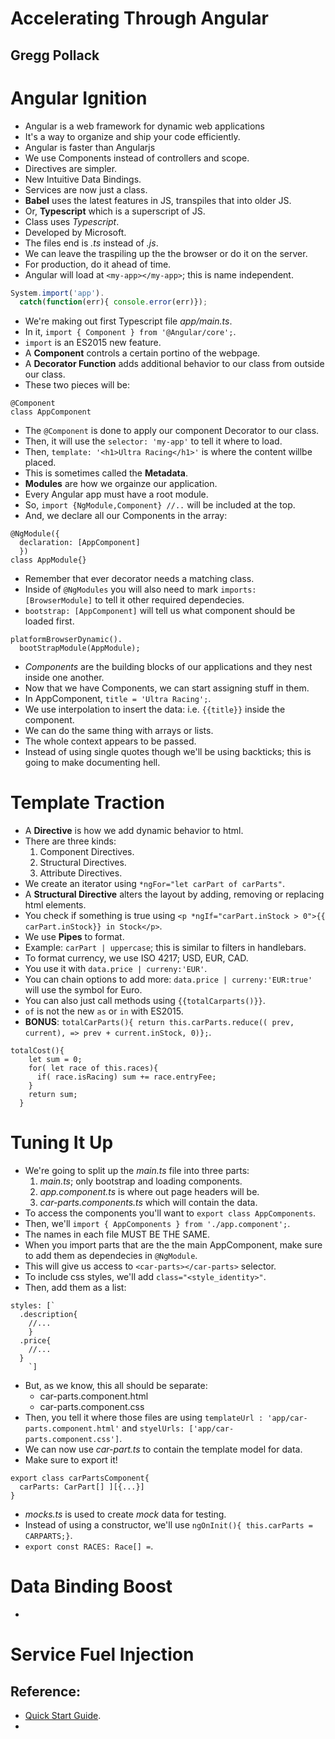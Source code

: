 # Accelerating Through Angular
## Gregg Pollack

# Angular Ignition
- Angular is a web framework for dynamic web applications
- It's a way to organize and ship your code efficiently.
- Angular is faster than Angularjs
- We use Components instead of controllers and scope.
- Directives are simpler.
- New Intuitive Data Bindings.
- Services are now just a class.
- **Babel** uses the latest features in JS, transpiles that into older JS.
- Or, **Typescript** which is a superscript of JS.
- Class uses *Typescript*.
- Developed by Microsoft.
- The files end is *.ts* instead of *.js*.
- We can leave the traspiling up the the browser or do it on the server.
- For production, do it ahead of time.
- Angular will load at `<my-app></my-app>`; this is name independent.
```js
System.import('app').
  catch(function(err){ console.error(err)});
```
- We're making out first Typescript file *app/main.ts*.
- In it, `import { Component } from '@Angular/core';`.
- `import` is an ES2015 new feature.
- A **Component** controls a certain portino of the webpage.
- A **Decorator Function** adds additional behavior to our class from outside our class.
- These two pieces will be:
```
@Component
class AppComponent
```
- The `@Component` is done to apply our component Decorator to our class.
- Then, it will use the `selector: 'my-app'` to tell it where to load.
- Then, `template: '<h1>Ultra Racing</h1>'` is where the content willbe placed.
- This is sometimes called the **Metadata**.
- **Modules** are how we orgainze our application.
- Every Angular app must have a root module.
- So, `import {NgModule,Component} //..` will be included at the top.
- And, we declare all our Components in the array:
```
@NgModule({
  declaration: [AppComponent]
  })
class AppModule{}
```
- Remember that ever decorator needs a matching class.
- Inside of `@NgModules` you will also need to mark `imports: [BrowserModule]` to tell it other required dependecies.
- `bootstrap: [AppComponent]` will tell us what component should be loaded first.
```
platformBrowserDynamic().
  bootStrapModule(AppModule);
```
- *Components* are the building blocks of our applications and they nest inside one another.
- Now that we have Components, we can start assigning stuff in them.
- In AppComponent, `title = 'Ultra Racing';`.
- We use interpolation to insert the data: i.e. `{{title}}` inside the component.
- We can do the same thing with arrays or lists.
- The whole context appears to be passed.
- Instead of using single quotes though we'll be using backticks; this is going to make documenting hell.

# Template Traction
- A **Directive** is how we add dynamic behavior to html.
- There are three kinds:
  1. Component Directives.
  2. Structural Directives.
  3. Attribute Directives.
- We create an iterator using `*ngFor="let carPart of carParts"`.
- A **Structural Directive** alters the layout by adding, removing or replacing html elements.
- You check if something is true using `<p *ngIf="carPart.inStock > 0">{{ carPart.inStock}} in Stock</p>`.
- We use **Pipes** to format.
- Example: `carPart | uppercase`; this is similar to filters in handlebars.
- To format currency, we use  ISO 4217; USD, EUR, CAD.
- You use it with `data.price | curreny:'EUR'`.
- You can chain options to add more: `data.price | curreny:'EUR:true'` will use the symbol for Euro.
- You can also just call methods using `{{totalCarparts()}}`.
- `of` is not the new `as` or `in` with ES2015.
- **BONUS**: `totalCarParts(){ return this.carParts.reduce(( prev, current), => prev + current.inStock, 0)};`.
```
totalCost(){
    let sum = 0;
    for( let race of this.races){
      if( race.isRacing) sum += race.entryFee;
    }
    return sum;
  }
```

# Tuning It Up
- We're going to split up the *main.ts* file into three parts:
  1. *main.ts*; only bootstrap and loading components.
  2. *app.component.ts* is where out page headers will be.
  3. *car-parts.components.ts* which will contain the data.
- To access the components you'll want to `export class AppComponents`.
- Then, we'll `import { AppComponents } from './app.component';`.
- The names in each file MUST BE THE SAME.
- When you import parts that are the the main AppComponent, make sure to add them as dependecies in `@NgModule`.
- This will give us access to `<car-parts></car-parts>` selector.
- To include css styles, we'll add `class="<style_identity>"`.
- Then, add them as a list:
```
styles: [`
  .description{
    //...
    }
  .price{
    //...
  }
    `]
```
- But, as we know, this all should be separate:
  * car-parts.component.html
  * car-parts.component.css
- Then, you tell it where those files are using `templateUrl : 'app/car-parts.component.html'` and `styelUrls: ['app/car-parts.component.css']`.
- We can now use *car-part.ts* to contain the template model for data.
- Make sure to export it!
```
export class carPartsComponent{
  carParts: CarPart[] ][{...}]
}
```
- *mocks.ts* is used to create *mock* data for testing.
- Instead of using a constructor, we'll use  `ngOnInit(){ this.carParts = CARPARTS;}`.
- `export const RACES: Race[] =`.

# Data Binding Boost
- 



# Service Fuel Injection

## Reference:
- [Quick Start Guide](http://go.codeschool.com/angularstart).
-
